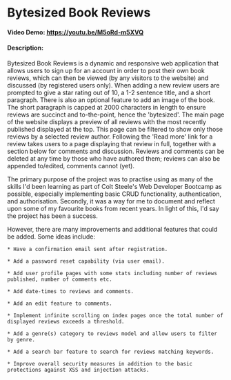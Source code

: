 # Bytesized Book Reviews

#### Video Demo: https://youtu.be/M5oRd-m5XVQ

#### Description:

Bytesized Book Reviews is a dynamic and responsive web application that allows users to sign up for an account in order to post their own book reviews, which can then be viewed (by any visitors to the website) and discussed (by registered users only). When adding a new review users are prompted to give a star rating out of 10, a 1-2 sentence title, and a short paragraph. There is also an optional feature to add an image of the book. The short paragraph is capped at 2000 characters in length to ensure reviews are succinct and to-the-point, hence the 'bytesized'. The main page of the website displays a preview of all reviews with the most recently published displayed at the top. This page can be filtered to show only those reviews by a selected review author. Following the 'Read more' link for a review takes users to a page displaying that review in full, together with a section below for comments and discussion. Reviews and comments can be deleted at any time by those who have authored them; reviews can also be appended to/edited, comments cannot (yet).

The primary purpose of the project was to practise using as many of the skills I'd been learning as part of Colt Steele's Web Developer Bootcamp as possible, especially implementing basic CRUD functionality, authentication, and authorisation. Secondly, it was a way for me to document and reflect upon some of my favourite books from recent years. In light of this, I'd say the project has been a success.

However, there are many improvements and additional features that could be added. Some ideas include:

    * Have a confirmation email sent after registration.

    * Add a password reset capability (via user email).

    * Add user profile pages with some stats including number of reviews published, number of comments etc.

    * Add date-times to reviews and comments.

    * Add an edit feature to comments.

    * Implement infinite scrolling on index pages once the total number of displayed reviews exceeds a threshold.

    * Add a genre(s) category to reviews model and allow users to filter by genre.

    * Add a search bar feature to search for reviews matching keywords.

    * Improve overall security measures in addition to the basic protections against XSS and injection attacks.
